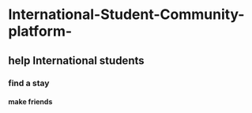 # International-Student-Community-platform-
## help International students 
### find a stay 
#### make friends 
